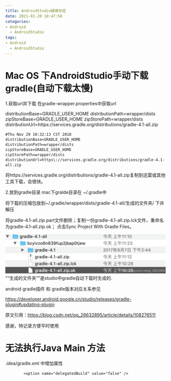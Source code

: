 ```yaml
---
title: AndroidStudio疑难杂症
date: 2021-02-20 18:47:58
categories:
- Android 
  - AndroidStudio
tags:
- Android 
  - AndroidStudio
---
```


# Mac OS 下AndroidStudio手动下载gradle(自动下载太慢)
<!--more-->
1.获取url并下载
在gradle-wrapper.properties中获取url

distributionBase=GRADLE_USER_HOME
distributionPath=wrapper/dists
zipStoreBase=GRADLE_USER_HOME
zipStorePath=wrapper/dists
distributionUrl=https\://services.gradle.org/distributions/gradle-4.1-all.zip

```
#Thu Nov 29 10:32:13 CST 2018
distributionBase=GRADLE_USER_HOME
distributionPath=wrapper/dists
zipStoreBase=GRADLE_USER_HOME
zipStorePath=wrapper/dists
distributionUrl=https\://services.gradle.org/distributions/gradle-4.1-all.zip

```
将https://services.gradle.org/distributions/gradle-4.1-all.zip复制到迅雷或其他工具下载，会很快。

2.放到gradle目录
mac下gralde目录在 ~/.gradle中

将下载的压缩包放到~/.gradle/wrapper/dists/gradle-4.1-all/生成的文件夹/ 下并解压

将gradle-4.1-all.zip.part文件删除；复制一份gradle-4.1-all.zip.lck文件，重命名为gradle-4.1-all.zip.ok；
点击Sync Project With Gradle Files。

![image-20210220185056937](AndroidStudio疑难杂症/image-20210220185056937.png)"“生成的文件夹”"是studio中gradle自动下载时生成的.

android gradle插件 和 gradle版本对应关系参见

https://developer.android.google.cn/studio/releases/gradle-plugin#updating-plugin

原文引用：https://blog.csdn.net/qq_26632895/article/details/108276511

感谢，特记录方便平时使用

# 无法执行Java Main 方法

.idea/gradle.xml 中增加属性
```
        <option name="delegatedBuild" value="false" />
```

